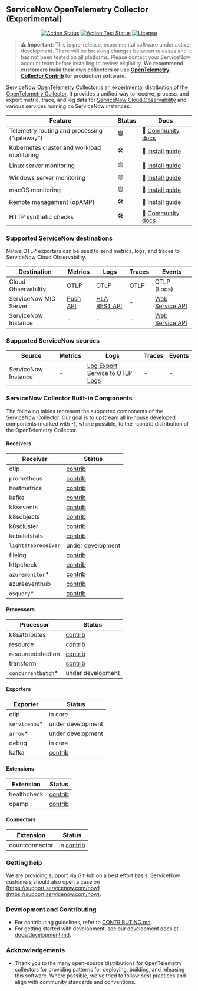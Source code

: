 ## ServiceNow OpenTelemetry Collector (Experimental)

<center>

[![Action Status](https://github.com/lightstep/sn-collector/workflows/Build/badge.svg)](https://github.com/lightstep/sn-collector/actions)
[![Action Test Status](https://github.com/lightstep/sn-collector/workflows/Tests/badge.svg)](https://github.com/lightstep/sn-collector/actions)
[![License](https://img.shields.io/badge/License-Apache_2.0-blue.svg)](https://opensource.org/licenses/Apache-2.0)

</center>

> ⚠️ **Important**: This is pre-release, experimental software under active development. There will be breaking changes between releases and it has not been tested on all platforms. Please contact your ServiceNow account team before installing to review eligibility. **We recommend customers build their own collectors or use [OpenTelemetry Collector Contrib](https://github.com/open-telemetry/opentelemetry-collector-contrib/) for production software.**

ServiceNow OpenTelemetry Collector is an experimental distribution of the [OpenTelemetry
Collector](https://github.com/open-telemetry/opentelemetry-collector). It
provides a unified way to receive, process, and export metric, trace, and log
data for [ServiceNow Cloud Observability](https://www.lightstep.com) and various services running on ServiceNow instances.

| Feature                                        | Status     | Docs                     |
| ---------------------------------------------- | ---------- | ------------------------ |
| Telemetry routing and processing ("gateway")   | 🟢          | 📘 [Community docs][14]  |
| Kubernetes cluster and workload monitoring     | 🛠️          | 📒 [Install guide][10]   |
| Linux server monitoring                        | 🟡          | 📒 [Install guide][11]   |
| Windows server monitoring                      | 🟡          | 📒 [Install guide][12]   |
| macOS monitoring                               | 🟡          | 📒 [Install guide][13]   |
| Remote management (opAMP)                      | 🛠️          | 📒 [Install guide][16]|
| HTTP synthetic checks                          | 🛠️          | 📘 [Community docs][15]  |

[10]: /docs/monitor-kubernetes.md
[11]: /docs/monitor-linux.md
[12]: /docs/monitor-windows.md
[13]: /docs/monitor-macos.md
[14]: https://opentelemetry.io/docs/collector/
[15]: https://github.com/open-telemetry/opentelemetry-collector-contrib/blob/main/receiver/httpcheckreceiver/documentation.md
[16]: /docs/remote-management.md

### Supported ServiceNow destinations

Native OTLP exporters can be used to send metrics, logs, and traces to ServiceNow Cloud Observability.

| Destination              | Metrics       | Logs             | Traces  | Events                 |
| ------------------------ | ------------- | ---------------- | ------  | ---------------------- |
| Cloud Observability      | OTLP          | OTLP             | OTLP    | OTLP (Logs)            |
| ServiceNow MID Server    | [Push API][6] | [HLA REST API][8]| -      | [Web Service API][7]   |
| ServiceNow Instance      | -             | -                | -       | [Web Service API][7]   |

[6]: https://docs.servicenow.com/bundle/vancouver-api-reference/page/integrate/inbound-rest/concept/push-metrics-MID-server.html
[7]: https://docs.servicenow.com/bundle/vancouver-it-operations-management/page/product/event-management/task/send-events-via-web-service.html
[8]: https://docs.servicenow.com/bundle/vancouver-it-operations-management/page/product/health-log-analytics-admin/task/hla-data-input-rest-api.html

### Supported ServiceNow sources

| Source                   | Metrics  | Logs                                 | Traces  | Events |
| ------------------------ | -------- | ------------------------------------ | ------- | ------ |
| ServiceNow Instance      | -        | [Log Export Service to OTLP Logs][5] | -       | -      |

[5]: https://support.servicenow.com/kb?id=kb_article_view&sysparm_article=KB1575051

### ServiceNow Collector Built-in Components

The following tables represent the supported components of the ServiceNow Collector. Our goal is to upstream all in-house developed components (marked with `*`), where possible, to the -contrib distribution of the OpenTelemetry Collector.

#### Receivers

| Receiver                                                         | Status                       |
| ---------------------------------------------------------------- | ---------------------------- |
| otlp                                                             | [contrib][1]                 | 
| prometheus                                                       | [contrib][1]                 |
| hostmetrics                                                      | [contrib][1]                 |
| kafka                                                            | [contrib][1]                 |
| k8sevents                                                        | [contrib][1]                 |
| k8sobjects                                                       | [contrib][1]                 |
| k8scluster                                                       | [contrib][1]                 |
| kubeletstats                                                     | [contrib][1]                 |
| `lightstepreceiver`                                              | under development            |
| filelog                                                          | [contrib][1]                 |
| httpcheck                                                        | [contrib][1]                 |
| `azuremonitor`*                                                  | [contrib][1]                 |
| azureeventhub                                                    | [contrib][1]                 |
| `osquery`*                                                       | [contrib][1]                 |

[1]: https://github.com/open-telemetry/opentelemetry-collector-contrib/tree/main/receiver

#### Processors

| Processor                                                        | Status               |
| ---------------------------------------------------------------- | -------------------- |
| k8sattributes                                                    | [contrib][2]         |
| resource                                                         | [contrib][2]         |
| resourcedetection                                                | [contrib][2]         |
| transform                                                        | [contrib][2]         |
| `concurrentbatch`*                                               | under development    |

[2]: https://github.com/open-telemetry/opentelemetry-collector-contrib/tree/main/processor

#### Exporters

| Exporter                                                         | Status               |
| ---------------------------------------------------------------- | -------------------- |
| otlp                                                             | in core              |
| `servicenow`*                                                    | under development    |
| `arrow`*                                                         | under development    |
| debug                                                            | in core              |
| kafka                                                            | [contrib][3]         |

[3]: https://github.com/open-telemetry/opentelemetry-collector-contrib/tree/main/exporter

#### Extensions

| Extension                                                        | Status          |
| ---------------------------------------------------------------- | --------------- |
| healthcheck                                                      | [contrib][4]    |
| opamp                                                            | [contrib][4]    |

[4]: https://github.com/open-telemetry/opentelemetry-collector-contrib/tree/main/extension

#### Connectors

| Extension                                                        | Status          |
| ---------------------------------------------------------------- | --------------- |
| countconnector                                                   | in [contrib][9] |

[9]: https://github.com/open-telemetry/opentelemetry-collector-contrib/tree/main/connector

### Getting help

We are providing support via GitHub on a best effort basis. ServiceNow customers should also open a case on [https://support.servicenow.com/now](https://support.servicenow.com/now).

### Development and Contributing

* For contributing guidelines, refer to [CONTRIBUTING.md](CONTRIBUTING.md).
* For getting started with development, see our development docs at [docs/development.md](/docs/development.md).

### Acknowledgements

* Thank you to the many open-source distributions for OpenTelemetry collectors for providing patterns for deploying, building, and releasing this software. Where possible, we've tried to follow best practices and align with community standards and conventions.

